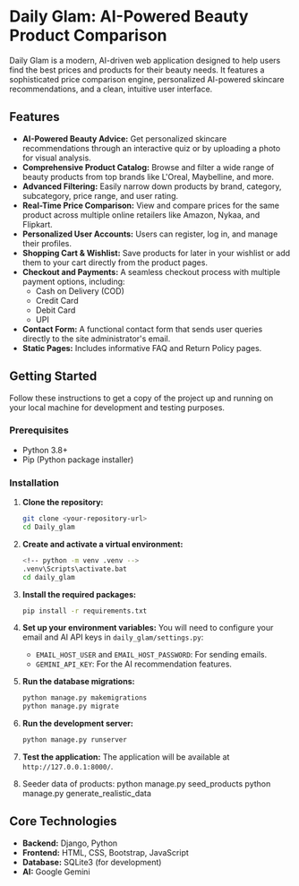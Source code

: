 # Daily Glam: AI-Powered Beauty Product Comparison

Daily Glam is a modern, AI-driven web application designed to help users find the best prices and products for their beauty needs. It features a sophisticated price comparison engine, personalized AI-powered skincare recommendations, and a clean, intuitive user interface.

## Features

*   **AI-Powered Beauty Advice:** Get personalized skincare recommendations through an interactive quiz or by uploading a photo for visual analysis.
*   **Comprehensive Product Catalog:** Browse and filter a wide range of beauty products from top brands like L'Oreal, Maybelline, and more.
*   **Advanced Filtering:** Easily narrow down products by brand, category, subcategory, price range, and user rating.
*   **Real-Time Price Comparison:** View and compare prices for the same product across multiple online retailers like Amazon, Nykaa, and Flipkart.
*   **Personalized User Accounts:** Users can register, log in, and manage their profiles.
*   **Shopping Cart & Wishlist:** Save products for later in your wishlist or add them to your cart directly from the product pages.
*   **Checkout and Payments:** A seamless checkout process with multiple payment options, including:
    *   Cash on Delivery (COD)
    *   Credit Card
    *   Debit Card
    *   UPI
*   **Contact Form:** A functional contact form that sends user queries directly to the site administrator's email.
*   **Static Pages:** Includes informative FAQ and Return Policy pages.

## Getting Started

Follow these instructions to get a copy of the project up and running on your local machine for development and testing purposes.

### Prerequisites

*   Python 3.8+
*   Pip (Python package installer)

### Installation

1.  **Clone the repository:**
    ```sh
    git clone <your-repository-url>
    cd Daily_glam
    ```

2.  **Create and activate a virtual environment:**
    ```sh
    <!-- python -m venv .venv -->
    .venv\Scripts\activate.bat
    cd daily_glam
    ```

3.  **Install the required packages:**
    ```sh
    pip install -r requirements.txt
    ```

4.  **Set up your environment variables:**
    You will need to configure your email and AI API keys in `daily_glam/settings.py`:
    *   `EMAIL_HOST_USER` and `EMAIL_HOST_PASSWORD`: For sending emails.
    *   `GEMINI_API_KEY`: For the AI recommendation features.

5.  **Run the database migrations:**
    ```sh
    python manage.py makemigrations
    python manage.py migrate
    ```

6.  **Run the development server:**
    ```sh
    python manage.py runserver
    ```
7.  **Test the application:**
    The application will be available at `http://127.0.0.1:8000/`.

8. Seeder data of products:
    python manage.py seed_products
    python manage.py generate_realistic_data
## Core Technologies

*   **Backend:** Django, Python
*   **Frontend:** HTML, CSS, Bootstrap, JavaScript
*   **Database:** SQLite3 (for development)
*   **AI:** Google Gemini
